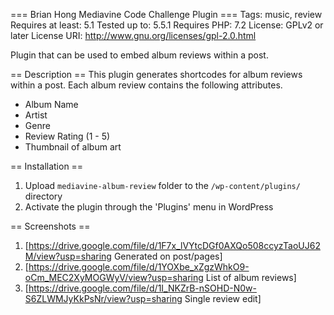=== Brian Hong Mediavine Code Challenge Plugin ===
Tags: music, review
Requires at least: 5.1
Tested up to: 5.5.1
Requires PHP: 7.2
License: GPLv2 or later
License URI: http://www.gnu.org/licenses/gpl-2.0.html

Plugin that can be used to embed album reviews within a post.

== Description ==
This plugin generates shortcodes for album reviews within a post. Each album review contains the following attributes.
* Album Name
* Artist
* Genre
* Review Rating (1 - 5)
* Thumbnail of album art

== Installation ==
1. Upload `mediavine-album-review` folder to the `/wp-content/plugins/` directory
2. Activate the plugin through the \'Plugins\' menu in WordPress

== Screenshots ==
1. [https://drive.google.com/file/d/1F7x_lVYtcDGf0AXQo508ccyzTaoUJ62M/view?usp=sharing Generated on post/pages]
2. [https://drive.google.com/file/d/1YOXbe_xZgzWhkO9-oCm_MEC2XyMOGWyV/view?usp=sharing List of album reviews]
3. [https://drive.google.com/file/d/1I_NKZrB-nSOHD-N0w-S6ZLWMJyKkPsNr/view?usp=sharing Single review edit]
